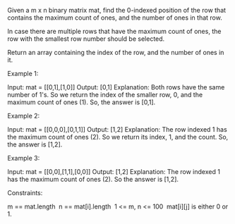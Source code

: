 Given a m x n binary matrix mat, find the 0-indexed position of the row that
contains the maximum count of ones, and the number of ones in that row.

In case there are multiple rows that have the maximum count of ones, the row
with the smallest row number should be selected.

Return an array containing the index of the row, and the number of ones in
it.


Example 1:


Input: mat = [[0,1],[1,0]]
Output: [0,1]
Explanation: Both rows have the same number of 1's. So we return the index of
the smaller row, 0, and the maximum count of ones (1). So, the answer is
[0,1]. 


Example 2:


Input: mat = [[0,0,0],[0,1,1]]
Output: [1,2]
Explanation: The row indexed 1 has the maximum count of ones (2). So we
return its index, 1, and the count. So, the answer is [1,2].


Example 3:


Input: mat = [[0,0],[1,1],[0,0]]
Output: [1,2]
Explanation: The row indexed 1 has the maximum count of ones (2). So the
answer is [1,2].



Constraints:


m == mat.length 
n == mat[i].length 
1 <= m, n <= 100 
mat[i][j] is either 0 or 1.




